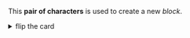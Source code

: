 This **pair of characters** is used to create a new _block_.

<details>
<summary>flip the card</summary>
<br>

# `{ }`

- _singular_: curly bracket
- _plural_: curly brackets
- `{`: _opening_ curly bracket
- `}`: _closing_ curly bracket

```js
'use strict';

{
  // a block
}

if (false) {
  // a block
} else if (false) {
  // a block
} else {
  // a block
}

while (false) {
  // a block
}

for (let nothing of '') {
  // a block
}
```

</details>
